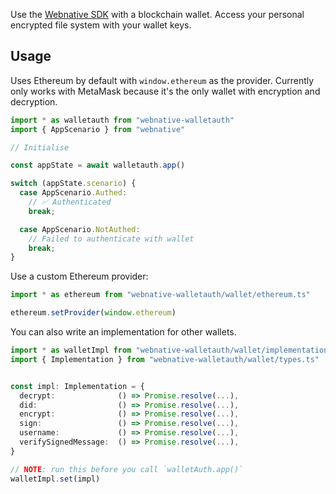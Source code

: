 Use the [Webnative SDK](https://github.com/fission-codes/webnative#readme) with a blockchain wallet. Access your personal encrypted file system with your wallet keys.


## Usage

Uses Ethereum by default with `window.ethereum` as the provider. Currently only works with MetaMask because it's the only wallet with encryption and decryption.

```ts
import * as walletauth from "webnative-walletauth"
import { AppScenario } from "webnative"

// Initialise

const appState = await walletauth.app()

switch (appState.scenario) {
  case AppScenario.Authed:
    // ✅ Authenticated
    break;

  case AppScenario.NotAuthed:
    // Failed to authenticate with wallet
    break;
}
```

Use a custom Ethereum provider:

```ts
import * as ethereum from "webnative-walletauth/wallet/ethereum.ts"

ethereum.setProvider(window.ethereum)
```

You can also write an implementation for other wallets.

```ts
import * as walletImpl from "webnative-walletauth/wallet/implementation.ts"
import { Implementation } from "webnative-walletauth/wallet/types.ts"


const impl: Implementation = {
  decrypt:              () => Promise.resolve(...),
  did:                  () => Promise.resolve(...),
  encrypt:              () => Promise.resolve(...),
  sign:                 () => Promise.resolve(...),
  username:             () => Promise.resolve(...),
  verifySignedMessage:  () => Promise.resolve(...),
}

// NOTE: run this before you call `walletAuth.app()`
walletImpl.set(impl)
```